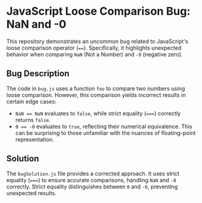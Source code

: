 # JavaScript Loose Comparison Bug: NaN and -0

This repository demonstrates an uncommon bug related to JavaScript's loose comparison operator (`==`). Specifically, it highlights unexpected behavior when comparing `NaN` (Not a Number) and `-0` (negative zero).

## Bug Description

The code in `bug.js` uses a function `foo` to compare two numbers using loose comparison. However, this comparison yields incorrect results in certain edge cases:

* `NaN == NaN` evaluates to `false`, while strict equality (`===`) correctly returns `false`.
* `0 == -0` evaluates to `true`, reflecting their numerical equivalence.  This can be surprising to those unfamiliar with the nuances of floating-point representation.

## Solution

The `bugSolution.js` file provides a corrected approach. It uses strict equality (`===`) to ensure accurate comparisons, handling `NaN` and `-0` correctly.  Strict equality distinguishes between `0` and `-0`, preventing unexpected results.